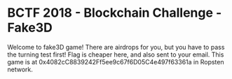 # BCTF 2018 - Blockchain Challenge - Fake3D

Welcome to fake3D game! There are airdrops for you, but you have to pass the turning test first! Flag is cheaper here, and also sent to your email. This game is at 0x4082cC8839242Ff5ee9c67f6D05C4e497f63361a in Ropsten network.